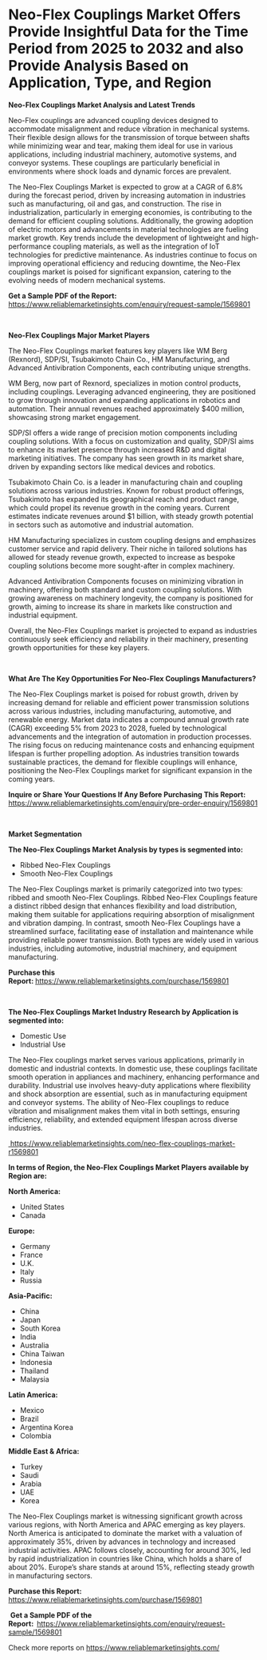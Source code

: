 <p><h1>Neo-Flex Couplings Market Offers Provide Insightful Data for the Time Period from 2025 to 2032 and also Provide Analysis Based on Application, Type, and Region</h1></p><p><strong>Neo-Flex Couplings Market Analysis and Latest Trends</strong></p>
<p><p>Neo-Flex couplings are advanced coupling devices designed to accommodate misalignment and reduce vibration in mechanical systems. Their flexible design allows for the transmission of torque between shafts while minimizing wear and tear, making them ideal for use in various applications, including industrial machinery, automotive systems, and conveyor systems. These couplings are particularly beneficial in environments where shock loads and dynamic forces are prevalent.</p><p>The Neo-Flex Couplings Market is expected to grow at a CAGR of 6.8% during the forecast period, driven by increasing automation in industries such as manufacturing, oil and gas, and construction. The rise in industrialization, particularly in emerging economies, is contributing to the demand for efficient coupling solutions. Additionally, the growing adoption of electric motors and advancements in material technologies are fueling market growth. Key trends include the development of lightweight and high-performance coupling materials, as well as the integration of IoT technologies for predictive maintenance. As industries continue to focus on improving operational efficiency and reducing downtime, the Neo-Flex couplings market is poised for significant expansion, catering to the evolving needs of modern mechanical systems.</p></p>
<p><strong>Get a Sample PDF of the Report:&nbsp;</strong> <a href="https://www.reliablemarketinsights.com/enquiry/request-sample/1569801?utm_campaign=3507&utm_medium=2&utm_source=Github&utm_content=ia&utm_term=25032025&utm_id=neo-flex-couplings">https://www.reliablemarketinsights.com/enquiry/request-sample/1569801</a></p>
<p>&nbsp;</p>
<p><strong>Neo-Flex Couplings Major Market Players</strong></p>
<p><p>The Neo-Flex Couplings market features key players like WM Berg (Rexnord), SDP/SI, Tsubakimoto Chain Co., HM Manufacturing, and Advanced Antivibration Components, each contributing unique strengths.</p><p>WM Berg, now part of Rexnord, specializes in motion control products, including couplings. Leveraging advanced engineering, they are positioned to grow through innovation and expanding applications in robotics and automation. Their annual revenues reached approximately $400 million, showcasing strong market engagement.</p><p>SDP/SI offers a wide range of precision motion components including coupling solutions. With a focus on customization and quality, SDP/SI aims to enhance its market presence through increased R&D and digital marketing initiatives. The company has seen growth in its market share, driven by expanding sectors like medical devices and robotics.</p><p>Tsubakimoto Chain Co. is a leader in manufacturing chain and coupling solutions across various industries. Known for robust product offerings, Tsubakimoto has expanded its geographical reach and product range, which could propel its revenue growth in the coming years. Current estimates indicate revenues around $1 billion, with steady growth potential in sectors such as automotive and industrial automation.</p><p>HM Manufacturing specializes in custom coupling designs and emphasizes customer service and rapid delivery. Their niche in tailored solutions has allowed for steady revenue growth, expected to increase as bespoke coupling solutions become more sought-after in complex machinery.</p><p>Advanced Antivibration Components focuses on minimizing vibration in machinery, offering both standard and custom coupling solutions. With growing awareness on machinery longevity, the company is positioned for growth, aiming to increase its share in markets like construction and industrial equipment.</p><p>Overall, the Neo-Flex Couplings market is projected to expand as industries continuously seek efficiency and reliability in their machinery, presenting growth opportunities for these key players.</p></p>
<p>&nbsp;</p>
<p><strong>What Are The Key Opportunities For Neo-Flex Couplings Manufacturers?</strong></p>
<p><p>The Neo-Flex Couplings market is poised for robust growth, driven by increasing demand for reliable and efficient power transmission solutions across various industries, including manufacturing, automotive, and renewable energy. Market data indicates a compound annual growth rate (CAGR) exceeding 5% from 2023 to 2028, fueled by technological advancements and the integration of automation in production processes. The rising focus on reducing maintenance costs and enhancing equipment lifespan is further propelling adoption. As industries transition towards sustainable practices, the demand for flexible couplings will enhance, positioning the Neo-Flex Couplings market for significant expansion in the coming years.</p></p>
<p><strong>Inquire or Share Your Questions If Any Before Purchasing This Report:</strong> <a href="https://www.reliablemarketinsights.com/enquiry/pre-order-enquiry/1569801?utm_campaign=3507&utm_medium=2&utm_source=Github&utm_content=ia&utm_term=25032025&utm_id=neo-flex-couplings">https://www.reliablemarketinsights.com/enquiry/pre-order-enquiry/1569801</a></p>
<p>&nbsp;</p>
<p><strong>Market Segmentation</strong></p>
<p><strong>The Neo-Flex Couplings Market Analysis by types is segmented into:</strong></p>
<p><ul><li>Ribbed Neo-Flex Couplings</li><li>Smooth Neo-Flex Couplings</li></ul></p>
<p><p>The Neo-Flex Couplings market is primarily categorized into two types: ribbed and smooth Neo-Flex Couplings. Ribbed Neo-Flex Couplings feature a distinct ribbed design that enhances flexibility and load distribution, making them suitable for applications requiring absorption of misalignment and vibration damping. In contrast, smooth Neo-Flex Couplings have a streamlined surface, facilitating ease of installation and maintenance while providing reliable power transmission. Both types are widely used in various industries, including automotive, industrial machinery, and equipment manufacturing.</p></p>
<p><strong>Purchase this Report:&nbsp;</strong><a href="https://www.reliablemarketinsights.com/purchase/1569801?utm_campaign=3507&utm_medium=2&utm_source=Github&utm_content=ia&utm_term=25032025&utm_id=neo-flex-couplings">https://www.reliablemarketinsights.com/purchase/1569801</a></p>
<p>&nbsp;</p>
<p><strong>The Neo-Flex Couplings Market Industry Research by Application is segmented into:</strong></p>
<p><ul><li>Domestic Use</li><li>Industrial Use</li></ul></p>
<p><p>The Neo-Flex couplings market serves various applications, primarily in domestic and industrial contexts. In domestic use, these couplings facilitate smooth operation in appliances and machinery, enhancing performance and durability. Industrial use involves heavy-duty applications where flexibility and shock absorption are essential, such as in manufacturing equipment and conveyor systems. The ability of Neo-Flex couplings to reduce vibration and misalignment makes them vital in both settings, ensuring efficiency, reliability, and extended equipment lifespan across diverse industries.</p></p>
<p><a href="https://www.reliablemarketinsights.com/neo-flex-couplings-market-r1569801?utm_campaign=3507&utm_medium=2&utm_source=Github&utm_content=ia&utm_term=25032025&utm_id=neo-flex-couplings">&nbsp;https://www.reliablemarketinsights.com/neo-flex-couplings-market-r1569801</a></p>
<p><strong>In terms of Region, the Neo-Flex Couplings Market Players available by Region are:</strong></p>
<p>
    <p> <strong> North America: </strong>
        <ul>
            <li>United States</li>
            <li>Canada</li>
        </ul>
        </p> 
    <p> <strong> Europe: </strong>
        <ul>
            <li>Germany</li>
            <li>France</li>
            <li>U.K.</li>
            <li>Italy</li>
            <li>Russia</li>
        </ul>
        </p> 
    <p> <strong> Asia-Pacific: </strong>
        <ul>
            <li>China</li>
            <li>Japan</li>
            <li>South Korea</li>
            <li>India</li>
            <li>Australia</li>
            <li>China Taiwan</li>
            <li>Indonesia</li>
            <li>Thailand</li>
            <li>Malaysia</li>
        </ul>
        </p> 
    <p> <strong> Latin America: </strong>
        <ul>
            <li>Mexico</li>
            <li>Brazil</li>
            <li>Argentina Korea</li>
            <li>Colombia</li>
        </ul>
        </p> 
    <p> <strong> Middle East & Africa: </strong>
        <ul>
            <li>Turkey</li>
            <li>Saudi</li>
            <li>Arabia</li>
            <li>UAE</li>
            <li>Korea</li>
        </ul>
    </p>
    </p>
<p><p>The Neo-Flex Couplings market is witnessing significant growth across various regions, with North America and APAC emerging as key players. North America is anticipated to dominate the market with a valuation of approximately 35%, driven by advances in technology and increased industrial activities. APAC follows closely, accounting for around 30%, led by rapid industrialization in countries like China, which holds a share of about 20%. Europe’s share stands at around 15%, reflecting steady growth in manufacturing sectors.</p></p>
<p><strong>Purchase this Report: </strong><a href="https://www.reliablemarketinsights.com/purchase/1569801?utm_campaign=3507&utm_medium=2&utm_source=Github&utm_content=ia&utm_term=25032025&utm_id=neo-flex-couplings">https://www.reliablemarketinsights.com/purchase/1569801</a></p>
<p>&nbsp;<strong>Get a Sample PDF of the Report:&nbsp;&nbsp;</strong><a href="https://www.reliablemarketinsights.com/enquiry/request-sample/1569801?utm_campaign=3507&utm_medium=2&utm_source=Github&utm_content=ia&utm_term=25032025&utm_id=neo-flex-couplings">https://www.reliablemarketinsights.com/enquiry/request-sample/1569801</a></p>
<p><strong></strong></p>
<p>Check more reports on <a href="https://www.reliablemarketinsights.com/?utm_campaign=3507&utm_medium=2&utm_source=Github&utm_content=ia&utm_term=25032025&utm_id=neo-flex-couplings">https://www.reliablemarketinsights.com/</a></p>
